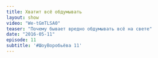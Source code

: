 ```yaml
---
title: Хватит всё обдумывать 
layout: show
video: "We-tGmTLSA0"
teaser: "Почему бывает вредно обдумывать всё на свете"
date: "2016-05-11"
episode: 11
subtitle: '#ШоуВоробьёва 11'
---
```

